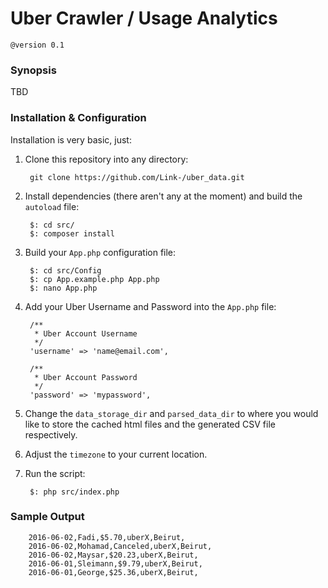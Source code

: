 # Uber Crawler / Usage Analytics
    
    @version 0.1

### Synopsis
TBD

### Installation & Configuration
Installation is very basic, just: 

1. Clone this repository into any directory:

        git clone https://github.com/Link-/uber_data.git
    
2. Install dependencies (there aren't any at the moment) and build the `autoload` file:

        $: cd src/
        $: composer install
    
3. Build your `App.php` configuration file:

        $: cd src/Config
        $: cp App.example.php App.php
        $: nano App.php

4. Add your Uber Username and Password into the `App.php` file:

        /**
         * Uber Account Username
         */
        'username' => 'name@email.com',
        
        /**
         * Uber Account Password
         */
        'password' => 'mypassword',
 
5. Change the `data_storage_dir` and `parsed_data_dir` to where you would like to store the cached html files and the generated CSV file respectively.

6. Adjust the `timezone` to your current location.
  
3. Run the script:

        $: php src/index.php

### Sample Output

        2016-06-02,Fadi,$5.70,uberX,Beirut,
        2016-06-02,Mohamad,Canceled,uberX,Beirut,
        2016-06-02,Maysar,$20.23,uberX,Beirut,
        2016-06-01,Sleimann,$9.79,uberX,Beirut,
        2016-06-01,George,$25.36,uberX,Beirut,